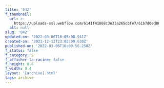 ```yaml
---
title: '042'
f_thumbnail:
  url: >-
    https://uploads-ssl.webflow.com/6141f41868c3e33a265cbfe7/61b7d0ed080f128f4709b7cc_042.jpg
  alt: null
slug: '042'
updated-on: '2022-03-06T16:05:08.941Z'
created-on: '2021-12-13T23:02:09.630Z'
published-on: '2022-03-06T16:09:56.250Z'
f_status: false
f_category: S
f_afficher-la-racine: false
f_height: 0.6
f_width: 0.4
layout: '[archive].html'
tags: archive
---
```



